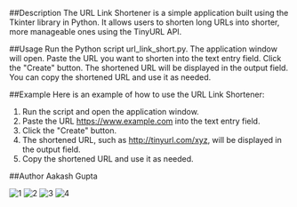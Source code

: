 ##Description
The URL Link Shortener is a simple application built using the Tkinter library in Python. 
It allows users to shorten long URLs into shorter, more manageable ones using the TinyURL API.

##Usage
Run the Python script url_link_short.py.
The application window will open.
Paste the URL you want to shorten into the text entry field.
Click the "Create" button.
The shortened URL will be displayed in the output field.
You can copy the shortened URL and use it as needed.

##Example
Here is an example of how to use the URL Link Shortener:

1. Run the script and open the application window.
2. Paste the URL https://www.example.com into the text entry field.
3. Click the "Create" button.
4. The shortened URL, such as http://tinyurl.com/xyz, will be displayed in the output field.
5. Copy the shortened URL and use it as needed.

##Author
Aakash Gupta


![1](https://github.com/Lofs1708/Python-Project/assets/43983317/0f793804-8fc4-4283-a4b1-6b67d9b591e5)
![2](https://github.com/Lofs1708/Python-Project/assets/43983317/189a2506-be0f-4808-ba93-283d98618f59)
![3](https://github.com/Lofs1708/Python-Project/assets/43983317/89a7e3bc-f3e2-4e3a-bd2b-54dc2db8c0b4)
![4](https://github.com/Lofs1708/Python-Project/assets/43983317/b3438ed6-35c4-40df-947e-a07927a0986f)
